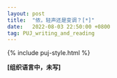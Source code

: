 ```yaml
---
layout: post
title:  "侬，轻声还是变调？[*]"
date:   2022-08-03 22:50:00 +0800
tag: PUJ_writing_and_reading
---
```


{% include puj-style.html %}

**[组织语言中，未写]**
